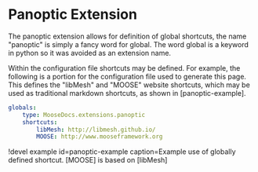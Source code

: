 # Panoptic Extension

The panoptic extension allows for definition of global shortcuts, the name "panoptic" is simply
a fancy word for global. The word global is a keyword in python so it was avoided as an extension
name.

Within the configuration file shortcuts may be defined. For example, the following is a portion
for the configuration file used to generate this page. This defines the "libMesh" and "MOOSE"
website shortcuts, which may be used as traditional markdown shortcuts, as shown in [panoptic-example].

```yaml
globals:
    type: MooseDocs.extensions.panoptic
    shortcuts:
        libMesh: http://libmesh.github.io/
        MOOSE: http://www.mooseframework.org
```

!devel example id=panoptic-example caption=Example use of globally defined shortcut.
[MOOSE] is based on [libMesh]
